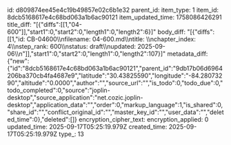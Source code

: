id: d809874ee45e4c19b49857e02c6b1e32
parent_id: 
item_type: 1
item_id: 8dcb5168617e4c68bd063a1b6ac90121
item_updated_time: 1758086426291
title_diff: "[{\"diffs\":[[1,\"04-600\"]],\"start1\":0,\"start2\":0,\"length1\":0,\"length2\":6}]"
body_diff: "[{\"diffs\":[[1,\"id: CB-04600\\\nfilename: 04-600.md\\\ntitle: \\\nchapter_index: 4\\\nstep_rank: 600\\\nstatus: draft\\\nupdated: 2025-09-06\\\n\"]],\"start1\":0,\"start2\":0,\"length1\":0,\"length2\":107}]"
metadata_diff: {"new":{"id":"8dcb5168617e4c68bd063a1b6ac90121","parent_id":"9db17b06d6964206ba370cb4fa4687e9","latitude":"30.43825590","longitude":"-84.28073290","altitude":"0.0000","author":"","source_url":"","is_todo":0,"todo_due":0,"todo_completed":0,"source":"joplin-desktop","source_application":"net.cozic.joplin-desktop","application_data":"","order":0,"markup_language":1,"is_shared":0,"share_id":"","conflict_original_id":"","master_key_id":"","user_data":"","deleted_time":0},"deleted":[]}
encryption_cipher_text: 
encryption_applied: 0
updated_time: 2025-09-17T05:25:19.979Z
created_time: 2025-09-17T05:25:19.979Z
type_: 13